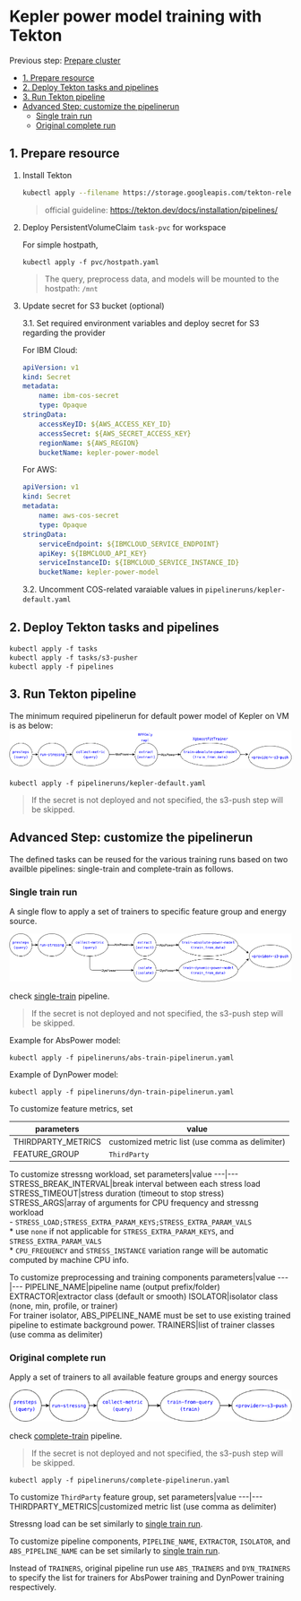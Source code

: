 # Kepler power model training with Tekton
Previous step: [Prepare cluster](./README.md#1-prepare-cluster)

<!-- TOC tocDepth:2..3 chapterDepth:2..6 -->

- [1. Prepare resource](#1-prepare-resource)
- [2. Deploy Tekton tasks and pipelines](#2-deploy-tekton-tasks-and-pipelines)
- [3. Run Tekton pipeline](#3-run-tekton-pipeline)
- [Advanced Step: customize the pipelinerun](#advanced-step-customize-the-pipelinerun)
    - [Single train run](#single-train-run)
    - [Original complete run](#original-complete-run)

<!-- /TOC -->

## 1. Prepare resource
1. Install Tekton

    ```bash
    kubectl apply --filename https://storage.googleapis.com/tekton-releases/pipeline/latest/release.yaml
    ```

    > official guideline: https://tekton.dev/docs/installation/pipelines/

2. Deploy PersistentVolumeClaim `task-pvc` for workspace
    
    For simple hostpath,
    ```
    kubectl apply -f pvc/hostpath.yaml
    ```

    > The query, preprocess data, and models will be mounted to the hostpath: `/mnt`

3. Update secret for S3 bucket (optional)

    3.1. Set required environment variables and deploy secret for S3 regarding the provider

    For IBM Cloud:
    ```yaml
    apiVersion: v1
    kind: Secret
    metadata:
        name: ibm-cos-secret
        type: Opaque
    stringData:
        accessKeyID: ${AWS_ACCESS_KEY_ID}
        accessSecret: ${AWS_SECRET_ACCESS_KEY}
        regionName: ${AWS_REGION}
        bucketName: kepler-power-model
    ```

    For AWS:
    ```yaml
    apiVersion: v1
    kind: Secret
    metadata:
        name: aws-cos-secret
        type: Opaque
    stringData:
        serviceEndpoint: ${IBMCLOUD_SERVICE_ENDPOINT}
        apiKey: ${IBMCLOUD_API_KEY}
        serviceInstanceID: ${IBMCLOUD_SERVICE_INSTANCE_ID}
        bucketName: kepler-power-model
    ```

    3.2. Uncomment COS-related varaiable values in `pipelineruns/kepler-default.yaml`

## 2. Deploy Tekton tasks and pipelines

```
kubectl apply -f tasks
kubectl apply -f tasks/s3-pusher
kubectl apply -f pipelines
```

## 3. Run Tekton pipeline

The minimum required pipelinerun for default power model of Kepler on VM is as below:
![](../../fig/tekton-kepler-default.png)

```
kubectl apply -f pipelineruns/kepler-default.yaml
```
> If the secret is not deployed and not specified, the s3-push step will be skipped. 

## Advanced Step: customize the pipelinerun

The defined tasks can be reused for the various training runs based on two availble pipelines: single-train and complete-train as follows.

### Single train run
A single flow to apply a set of trainers to specific feature group and energy source.

![](../../fig/tekton-single-train.png)

check [single-train](./pipelines/single-train.yaml) pipeline.
> If the secret is not deployed and not specified, the s3-push step will be skipped. 

Example for AbsPower model:
    
```
kubectl apply -f pipelineruns/abs-train-pipelinerun.yaml
```

Example of DynPower model:

```
kubectl apply -f pipelineruns/dyn-train-pipelinerun.yaml
```

To customize feature metrics, set

parameters|value
---|---
THIRDPARTY_METRICS|customized metric list (use comma as delimiter)
FEATURE_GROUP|`ThirdParty`

To customize stressng workload, set
parameters|value
---|---
STRESS_BREAK_INTERVAL|break interval between each stress load
STRESS_TIMEOUT|stress duration (timeout to stop stress)
STRESS_ARGS|array of arguments for CPU frequency and stressng workload<br>- `STRESS_LOAD;STRESS_EXTRA_PARAM_KEYS;STRESS_EXTRA_PARAM_VALS`<br>* use `none` if not applicable for `STRESS_EXTRA_PARAM_KEYS`, and `STRESS_EXTRA_PARAM_VALS`<br>* `CPU_FREQUENCY` and `STRESS_INSTANCE` variation range will be automatic computed by machine CPU info.

To customize preprocessing and training components
parameters|value
---|---
PIPELINE_NAME|pipeline name (output prefix/folder)
EXTRACTOR|extractor class (default or smooth)
ISOLATOR|isolator class (none, min, profile, or trainer)<br> For trainer isolator, ABS_PIPELINE_NAME must be set to use existing trained pipeline to estimate background power.
TRAINERS|list of trainer classes (use comma as delimiter)

### Original complete run
Apply a set of trainers to all available feature groups and energy sources

![](../../fig/tekton-complete-train.png)

check [complete-train](./pipelines/complete-train.yaml) pipeline.
> If the secret is not deployed and not specified, the s3-push step will be skipped. 

```
kubectl apply -f pipelineruns/complete-pipelinerun.yaml
```

To customize `ThirdParty` feature group, set
parameters|value
---|---
THIRDPARTY_METRICS|customized metric list (use comma as delimiter)

Stressng load can be set similarly to [single train run](#single-train-run).

To customize pipeline components, `PIPELINE_NAME`, `EXTRACTOR`, `ISOLATOR`, and `ABS_PIPELINE_NAME` can be set similarly to [single train run](#single-train-run).

Instead of `TRAINERS`, original pipeline run use `ABS_TRAINERS` and `DYN_TRAINERS` to specify the list for trainers for AbsPower training and DynPower training respectively.
